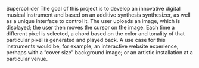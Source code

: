 Supercollider
The goal of this project is to develop an innovative digital musical instrument and based on an additive synthesis synthesizer, as well as a unique interface to control it. 
The user uploads an image, which is displayed; the user then moves the cursor on the image. 
Each time a different pixel is selected, a chord based on the color and tonality of that particular pixel is generated and played back. 
A use case for this instruments would be, for example, an interactive website experience, perhaps with a ”cover size” background image; or an artistic installation at a particular venue.
